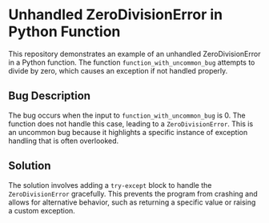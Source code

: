 # Unhandled ZeroDivisionError in Python Function
This repository demonstrates an example of an unhandled ZeroDivisionError in a Python function.  The function `function_with_uncommon_bug` attempts to divide by zero, which causes an exception if not handled properly.

## Bug Description
The bug occurs when the input to `function_with_uncommon_bug` is 0. The function does not handle this case, leading to a `ZeroDivisionError`.  This is an uncommon bug because it highlights a specific instance of exception handling that is often overlooked.

## Solution
The solution involves adding a `try-except` block to handle the `ZeroDivisionError` gracefully. This prevents the program from crashing and allows for alternative behavior, such as returning a specific value or raising a custom exception.